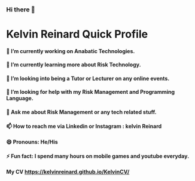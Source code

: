 ### Hi there 👋

<!--
**kelvinreinard/kelvinreinard** is a ✨ _special_ ✨ repository because its `README.md` (this file) appears on your GitHub profile.

Here are some ideas to get you started:

- 🔭 I’m currently working on ...
- 🌱 I’m currently learning ...
- 👯 I’m looking to collaborate on ...
- 🤔 I’m looking for help with ...
- 💬 Ask me about ...
- 📫 How to reach me: ...
- 😄 Pronouns: ...
- ⚡ Fun fact: ...
-->

# Kelvin Reinard Quick Profile

#### 🔭 I’m currently working on Anabatic Technologies.
#### 🌱 I’m currently learning more about Risk Technology.
#### 👯 I’m looking into being a Tutor or Lecturer on any online events.
#### 🤔 I’m looking for help with my Risk Management and Programming Language.
#### 💬 Ask me about Risk Management or any tech related stuff.
#### 📫 How to reach me via Linkedin or Instagram : kelvin Reinard
#### 😄 Pronouns: He/His
#### ⚡ Fun fact: I spend many hours on mobile games and youtube everyday.

#### My CV https://kelvinreinard.github.io/KelvinCV/
